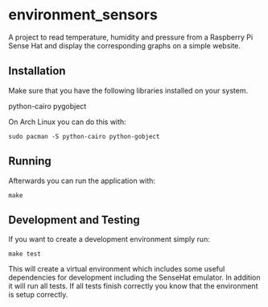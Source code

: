 # environment_sensors

A project to read temperature, humidity and pressure from a Raspberry Pi Sense
Hat and display the corresponding graphs on a simple website.

## Installation

Make sure that you have the following libraries installed on your system.

python-cairo
pygobject

On Arch Linux you can do this with:

``` shell
sudo pacman -S python-cairo python-gobject
```

## Running

Afterwards you can run the application with:

``` shell
make
```

## Development and Testing

If you want to create a development environment simply run:

``` shell
make test
```

This will create a virtual environment which includes some useful dependencies
for development including the SenseHat emulator. In addition it will run all
tests. If all tests finish correctly you know that the environment is setup
correctly.



